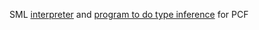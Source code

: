 SML [interpreter][0] and [program to do type inference][1] for PCF

[0]: http://users.cs.fiu.edu/~smithg/cop4555/hw5.html
[1]: http://users.cs.fiu.edu/~smithg/cop4555/hw6.html
